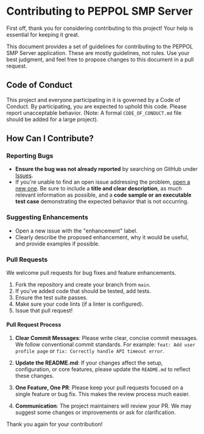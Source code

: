 # Contributing to PEPPOL SMP Server

First off, thank you for considering contributing to this project! Your help is essential for keeping it great.

This document provides a set of guidelines for contributing to the PEPPOL SMP Server application. These are mostly guidelines, not rules. Use your best judgment, and feel free to propose changes to this document in a pull request.

## Code of Conduct

This project and everyone participating in it is governed by a Code of Conduct. By participating, you are expected to uphold this code. Please report unacceptable behavior. (Note: A formal `CODE_OF_CONDUCT.md` file should be added for a large project).

## How Can I Contribute?

### Reporting Bugs

-   **Ensure the bug was not already reported** by searching on GitHub under [Issues](https://github.com/DTR3734/YC-SMP/issues).
-   If you're unable to find an open issue addressing the problem, [open a new one](https://github.com/DTR3734/YC-SMP/issues/new). Be sure to include a **title and clear description**, as much relevant information as possible, and a **code sample or an executable test case** demonstrating the expected behavior that is not occurring.

### Suggesting Enhancements

-   Open a new issue with the "enhancement" label.
-   Clearly describe the proposed enhancement, why it would be useful, and provide examples if possible.

### Pull Requests

We welcome pull requests for bug fixes and feature enhancements.

1.  Fork the repository and create your branch from `main`.
2.  If you've added code that should be tested, add tests.
3.  Ensure the test suite passes.
4.  Make sure your code lints (if a linter is configured).
5.  Issue that pull request!

#### Pull Request Process

1.  **Clear Commit Messages**: Please write clear, concise commit messages. We follow conventional commit standards. For example: `feat: Add user profile page` or `fix: Correctly handle API timeout error`.

2.  **Update the README.md**: If your changes affect the setup, configuration, or core features, please update the `README.md` to reflect these changes.

3.  **One Feature, One PR**: Please keep your pull requests focused on a single feature or bug fix. This makes the review process much easier.

4.  **Communication**: The project maintainers will review your PR. We may suggest some changes or improvements or ask for clarification.

Thank you again for your contribution!
